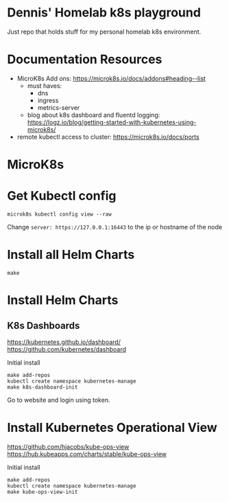 # Dennis' Homelab k8s playground
Just repo that holds stuff for my personal homelab k8s environment.

# Documentation Resources
- MicroK8s Add ons: https://microk8s.io/docs/addons#heading--list
    - must haves:
        - dns
        - ingress
        - metrics-server
    - blog about k8s dashboard and fluentd logging: https://logz.io/blog/getting-started-with-kubernetes-using-microk8s/
- remote kubectl access to cluster: https://microk8s.io/docs/ports

# MicroK8s

# Get Kubectl config
```microk8s kubectl config view --raw```

Change `server: https://127.0.0.1:16443` to the ip or hostname of the node

# Install all Helm Charts
```
make
```

# Install Helm Charts
## K8s Dashboards
https://kubernetes.github.io/dashboard/
https://github.com/kubernetes/dashboard

Initial install
```
make add-repos
kubectl create namespace kubernetes-manage
make k8s-dashboard-init
```

Go to website and login using token.

# Install Kubernetes Operational View
https://github.com/hjacobs/kube-ops-view
https://hub.kubeapps.com/charts/stable/kube-ops-view

Initial install
```
make add-repos
kubectl create namespace kubernetes-manage
make kube-ops-view-init
```
